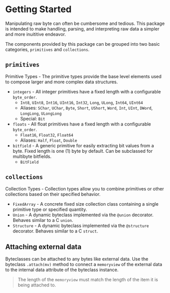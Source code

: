 # Getting Started

Manipulating raw byte can often be cumbersome and tedious. This package is intended
 to make handling, parsing, and interpreting raw data a simpler and more inuititive endeavor.

The components provided by this package can be grouped into two basic categories, `primitives` and `collections`.

## `primitives`

Primitive Types - The primitive types provide the base level elements used to compose larger and more complex data structures.

* `integers` - All integer primitives have a fixed length with a configurable `byte_order`.
  * `Int8`, `UInt8`, `Int16`, `UInt16`, `Int32`, `Long`, `ULong`, `Int64`, `UInt64`
  * Aliases: `SChar`, `UChar`, `Byte`, `Short`, `UShort`, `Word`, `Int`, `UInt`, `DWord`, `LongLong`, `ULongLong`
  * Special: `Bit`
* `floats` - All float primitives have a fixed length with a configurable `byte_order`.
  * `Float16`, `Float32`, `Float64`
  * Aliases: `Half`, `Float`, `Double`
* `bitfield` - A generic primitive for easily extracting bit values from a byte. Fixed length is one (1) byte by default. Can be subclassed for multibyte bitfields.
  * `BitField`

## `collections`

Collection Types - Collection types allow you to combine primitives or other collections based on their specified behavior.

* `FixedArray` - A concrete fixed size collection class containing a single primitive type or specified quantity.
* `Union` - A dynamic byteclass implemented via the `@union` decorator. Behaves similar to a C `union`.
* `Structure` - A dynamic byteclass implemented via the `@structure` decorator. Behaves similar to a C `struct`.

## Attaching external data

Byteclasses can be attached to any bytes like external data.
Use the byteclass `.attach(mv)` method to connect a `memoryview` of the external data to the internal data attribute of the byteclass instance.
> The length of the `memoryview` must match the length of the item it is being attached to.
